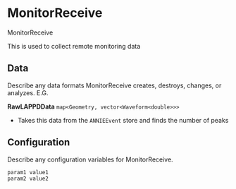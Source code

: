 # MonitorReceive

MonitorReceive

This is used to collect remote monitoring data

## Data

Describe any data formats MonitorReceive creates, destroys, changes, or analyzes. E.G.

**RawLAPPDData** `map<Geometry, vector<Waveform<double>>>`
* Takes this data from the `ANNIEEvent` store and finds the number of peaks

## Configuration

Describe any configuration variables for MonitorReceive.

```
param1 value1
param2 value2
```
